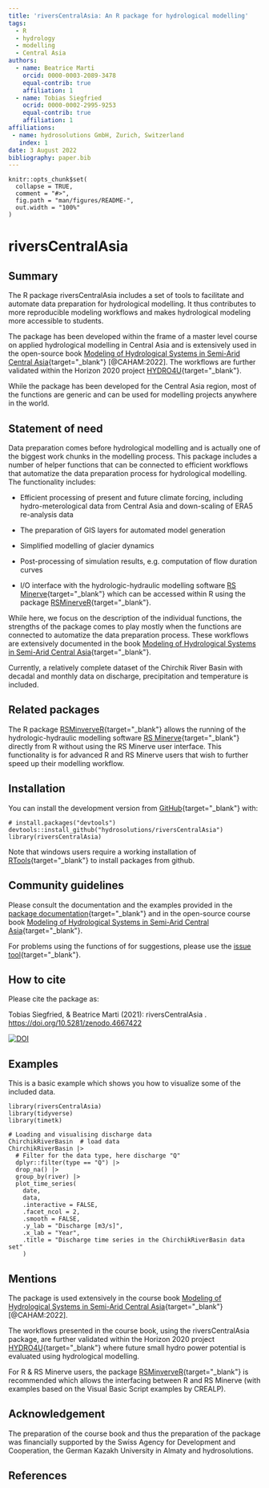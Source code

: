 ```yaml
---
title: 'riversCentralAsia: An R package for hydrological modelling'
tags:
  - R
  - hydrology
  - modelling
  - Central Asia
authors:
  - name: Beatrice Marti
    orcid: 0000-0003-2089-3478
    equal-contrib: true
    affiliation: 1
  - name: Tobias Siegfried
    ocrid: 0000-0002-2995-9253
    equal-contrib: true
    affiliation: 1
affiliations:
 - name: hydrosolutions GmbH, Zurich, Switzerland
   index: 1
date: 3 August 2022
bibliography: paper.bib
---
```


<!-- README.md is generated from README.Rmd. Please edit that file -->

```{r, include = FALSE}
knitr::opts_chunk$set(
  collapse = TRUE,
  comment = "#>",
  fig.path = "man/figures/README-",
  out.width = "100%"
)
```

# riversCentralAsia

## Summary

The R package riversCentralAsia includes a set of tools to facilitate and automate data preparation for hydrological modelling. It thus contributes to more reproducible modeling workflows and makes hydrological modeling more accessible to students.

The package has been developed within the frame of a master level course on applied hydrological modelling in Central Asia and is extensively used in the open-source book [Modeling of Hydrological Systems in Semi-Arid Central Asia](https://hydrosolutions.github.io/caham_book/){target="_blank"} [@CAHAM:2022]. The workflows are further validated within the Horizon 2020 project [HYDRO4U](https://hydro4u.eu/){target="_blank"}.

While the package has been developed for the Central Asia region, most of the functions are generic and can be used for modelling projects anywhere in the world.

## Statement of need

Data preparation comes before hydrological modelling and is actually one of the biggest work chunks in the modelling process. This package includes a number of helper functions that can be connected to efficient workflows that automatize the data preparation process for hydrological modelling. The functionality includes:

- Efficient processing of present and future climate forcing, including hydro-meterological data from Central Asia and down-scaling of ERA5 re-analysis data

- The preparation of GIS layers for automated model generation

- Simplified modelling of glacier dynamics

- Post-processing of simulation results, e.g. computation of flow duration curves

- I/O interface with the hydrologic-hydraulic modelling software [RS Minerve](https://crealp.ch/rs-minerve/){target="_blank"} which can be accessed within R using the package [RSMinerveR](https://github.com/hydrosolutions/RSMinerveR){target="_blank"}.

While here, we focus on the description of the individual functions, the strengths of the package comes to play mostly when the functions are connected to automatize the data preparation process. These workflows are extensively documented in the book [Modeling of Hydrological Systems in Semi-Arid Central Asia](https://hydrosolutions.github.io/caham_book/){target="_blank"}.


Currently, a relatively complete dataset of the Chirchik River Basin with decadal and monthly data on discharge, precipitation and temperature is included.


## Related packages
The R package [RSMinverveR](https://github.com/hydrosolutions/RSMinerveR){target="_blank"} allows the running of the hydrologic-hydraulic modelling software [RS Minerve](https://crealp.ch/rs-minerve/){target="_blank"} directly from R without using the RS Minerve user interface. This functionality is for advanced R and RS Minerve users that wish to further speed up their modelling workflow.

## Installation

You can install the development version from [GitHub](https://github.com/){target="_blank"} with:

```{r, eval=FALSE}
# install.packages("devtools")
devtools::install_github("hydrosolutions/riversCentralAsia")
library(riversCentralAsia)
```

Note that windows users require a working installation of [RTools](https://cran.r-project.org/bin/windows/Rtools/){target="_blank"} to install packages from github.


## Community guidelines
Please consult the documentation and the examples provided in the [package documentation](https://hydrosolutions.github.io/riversCentralAsia/index.html){target="_blank"} and in the open-source course book [Modeling of Hydrological Systems in Semi-Arid Central Asia](https://hydrosolutions.github.io/caham_book/){target="_blank"}.

For problems using the functions of for suggestions, please use the [issue tool](https://github.com/hydrosolutions/riversCentralAsia/issues){target="_blank"}.

## How to cite
Please cite the package as:

Tobias Siegfried, & Beatrice Marti (2021): riversCentralAsia <version number>. https://doi.org/10.5281/zenodo.4667422

[![DOI](https://zenodo.org/badge/DOI/10.5281/zenodo.4667422.svg)](https://doi.org/10.5281/zenodo.4667422)



## Examples

This is a basic example which shows you how to visualize some of the included data.


```{r example, echo=TRUE, eval=FALSE}
library(riversCentralAsia)
library(tidyverse)
library(timetk)

# Loading and visualising discharge data
ChirchikRiverBasin  # load data
ChirchikRiverBasin |>
  # Filter for the data type, here discharge "Q"
  dplyr::filter(type == "Q") |>
  drop_na() |>
  group_by(river) |>
  plot_time_series(
    date,
    data,
    .interactive = FALSE,
    .facet_ncol = 2,
    .smooth = FALSE,
    .y_lab = "Discharge [m3/s]",
    .x_lab = "Year",
    .title = "Discharge time series in the ChirchikRiverBasin data set"
    )
```

## Mentions
The package is used extensively in the course book [Modeling of Hydrological Systems in Semi-Arid Central Asia](https://hydrosolutions.github.io/caham_book/){target="_blank"}[@CAHAM:2022].

The workflows presented in the course book, using the riversCentralAsia package, are further validated within the Horizon 2020 project [HYDRO4U](https://hydro4u.eu/){target="_blank"} where future small hydro power potential is evaluated using hydrological modelling.

For R & RS Minerve users, the package [RSMinverveR](https://github.com/hydrosolutions/RSMinerveR){target="_blank"} is recommended which allows the interfacing between R and RS Minerve (with examples based on the Visual Basic Script examples by CREALP).

## Acknowledgement
The preparation of the course book and thus the preparation of the package was financially supported by the Swiss Agency for Development and Cooperation, the German Kazakh University in Almaty and hydrosolutions.


## References

